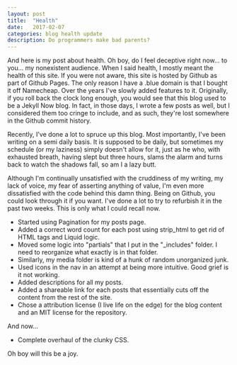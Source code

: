 ```yaml
---
layout: post
title:  "Health"
date:   2017-02-07
categories: blog health update
description: Do programmers make bad parents?
---
```


And here is my post about health. Oh boy, do I feel deceptive right now... to you... my nonexistent audience. When I said health, I mostly meant the health of this site. If you were not aware, this site is hosted by Github as part of Github Pages. The only reason I have a .blue domain is that I bought it off Namecheap. Over the years I've slowly added features to it. Originally, if you roll back the clock long enough, you would see that this blog used to be a Jekyll Now blog. In fact, in those days, I wrote a few posts as well, but I considered them too cringe to include, and as such, they're lost somewhere in the Github commit history.

Recently, I've done a lot to spruce up this blog. Most importantly, I've been writing on a semi daily basis. It is supposed to be daily, but sometimes my schedule (or my laziness) simply doesn't allow for it, just as he who, with exhausted breath, having slept but three hours, slams the alarm and turns back to watch the shadows fall, so am I a lazy butt.

Although I'm continually unsatisfied with the cruddiness of my writing, my lack of voice, my fear of asserting anything of value, I'm even more dissatisfied with the code behind this damn thing. Being on Github, you could look through it if you want. I've done a lot to try to refurbish it in the past two weeks. This is only what I could recall now.

* Started using Pagination for my posts page.
* Added a correct word count for each post using strip_html to get rid of HTML tags and Liquid logic.
* Moved some logic into "partials" that I put in the "_includes" folder. I need to reorganize what exactly is in that folder.
* Similarly, my media folder is kind of a hunk of random unorganized junk.
* Used icons in the nav in an attempt at being more intuitive. Good grief is it not working.
* Added descriptions for all my posts.
* Added a shareable link for each posts that essentially cuts off the content from the rest of the site.
* Chose a attribution license (I live life on the edge) for the blog content and an MIT license for the repository.

And now...

* Complete overhaul of the clunky CSS.

Oh boy will this be a joy.